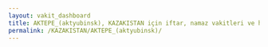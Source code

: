 ```yaml
---
layout: vakit_dashboard
title: AKTEPE_(aktyubinsk), KAZAKISTAN için iftar, namaz vakitleri ve hava durumu - ilçe/eyalet seç
permalink: /KAZAKISTAN/AKTEPE_(aktyubinsk)/
---
```


<script type="text/javascript">
  var GLOBAL_COUNTRY = 'KAZAKISTAN';
  var GLOBAL_CITY = 'AKTEPE_(aktyubinsk)';
  var GLOBAL_STATE = '';
  var lat = 72;
  var lon = 21;
</script>
